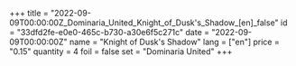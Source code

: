 +++
title = "2022-09-09T00:00:00Z_Dominaria_United_Knight_of_Dusk's_Shadow_[en]_false"
id = "33dfd2fe-e0e0-465c-b730-a30e6f5c271c"
date = "2022-09-09T00:00:00Z"
name = "Knight of Dusk's Shadow"
lang = ["en"]
price = "0.15"
quantity = 4
foil = false
set = "Dominaria United"
+++
